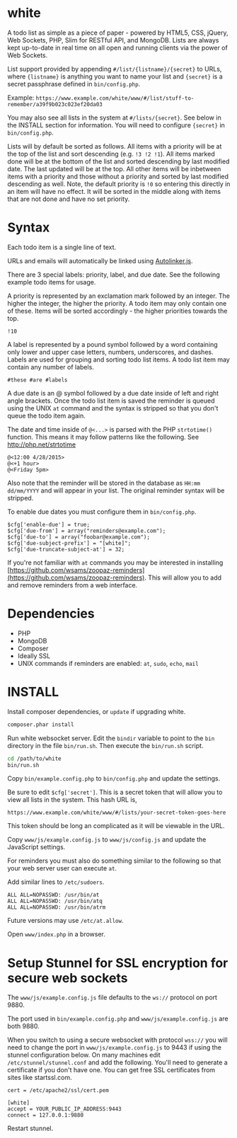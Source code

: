 white
=====

A todo list as simple as a piece of paper - powered by HTML5, CSS, jQuery, Web Sockets, PHP, Slim for RESTful API, and MongoDB. Lists are always kept up-to-date in real time on all open and running clients via the power of Web Sockets.

List support provided by appending `#/list/{listname}/{secret}` to URLs, where `{listname}` is anything you want to name your list and `{secret}` is a secret passphrase defined in `bin/config.php`.

Example: `https://www.example.com/white/www/#/list/stuff-to-remember/a39f9b023c023ef20da03`

You may also see all lists in the system at `#/lists/{secret}`. See below in the
INSTALL section for information. You will need to configure `{secret}` in `bin/config.php`.

Lists will by default be sorted as follows. All items with a priority will be at the top of the list and sort descending (e.g. `!3 !2 !1`). All items marked done will be at the bottom of the list and sorted descending by last modified date. The last updated will be at the top. All other items will be inbetween items with a priority and those without a priority and sorted by last modified descending as well. Note, the default priority is `!0` so entering this directly in an item will have no effect. It will be sorted in the middle along with items that are not done and have no set priority.

Syntax
======
Each todo item is a single line of text.

URLs and emails will automatically be linked using [Autolinker.js](https://github.com/gregjacobs/Autolinker.js).

There are 3 special labels: priority, label, and due date. See the following example todo items for usage.

A priority is represented by an exclamation mark followed by an integer. The higher the integer, the higher the priority. A todo item may only contain one of these. Items will be sorted accordingly - the higher priorities towards the top.

    !10

A label is represented by a pound symbol followed by a word containing only lower and upper case letters, numbers, underscores, and dashes. Labels are used for grouping and sorting todo list items. A todo list item may contain any number of labels.

    #these #are #labels

A due date is an @ symbol followed by a due date inside of left and right angle brackets. Once the todo list item is saved the reminder is queued using the UNIX `at` command and the syntax is stripped so that you don't queue the todo item again.

The date and time inside of `@<...>` is parsed with the PHP `strtotime()` function. This means it may follow patterns like the following. See http://php.net/strtotime

    @<12:00 4/28/2015>
    @<+1 hour>
    @<Friday 5pm>

Also note that the reminder will be stored in the database as `HH:mm dd/mm/YYYY` and will appear in your list. The original reminder syntax will be stripped.

To enable due dates you must configure them in `bin/config.php`.

    $cfg['enable-due'] = true;
    $cfg['due-from'] = array("reminders@example.com");
    $cfg['due-to'] = array("foobar@example.com");
    $cfg['due-subject-prefix'] = "[white]";
    $cfg['due-truncate-subject-at'] = 32;

If you're not familiar with `at` commands you may be interested in installing [https://github.com/wsams/zoopaz-reminders](https://github.com/wsams/zoopaz-reminders). This will allow you to add and remove reminders from a web interface.

Dependencies
============
* PHP
* MongoDB
* Composer
* Ideally SSL
* UNIX commands if reminders are enabled: `at`, `sudo`, `echo`, `mail`

INSTALL
=======

Install composer dependencies, or `update` if upgrading white.

```bash
composer.phar install
```

Run white websocket server. Edit the `bindir` variable to point to the `bin` directory in the file `bin/run.sh`. Then execute the `bin/run.sh` script.

```bash
cd /path/to/white
bin/run.sh
```

Copy `bin/example.config.php` to `bin/config.php` and update the settings.

Be sure to edit `$cfg['secret']`. This is a secret token that will allow you to view all lists in the system. This hash URL is,

    https://www.example.com/white/www/#/lists/your-secret-token-goes-here

This token should be long an complicated as it will be viewable in the URL.

Copy `www/js/example.config.js` to `www/js/config.js` and update the JavaScript settings.

For reminders you must also do something similar to the following so that your web server user can execute `at`.

Add similar lines to `/etc/sudoers`.

    ALL ALL=NOPASSWD: /usr/bin/at
    ALL ALL=NOPASSWD: /usr/bin/atq
    ALL ALL=NOPASSWD: /usr/bin/atrm

Future versions may use `/etc/at.allow`.

Open `www/index.php` in a browser.

Setup Stunnel for SSL encryption for secure web sockets
========================================================

The `www/js/example.config.js` file defaults to the `ws://` protocol on port 9880.

The port used in `bin/example.config.php` and `www/js/example.config.js` are both 9880.

When you switch to using a secure websocket with protocol `wss://` you will need to change the port in `www/js/example.config.js` to 9443 if using the stunnel configuration below. On many machines edit `/etc/stunnel/stunnel.conf` and add the following. You'll need to generate a certificate if you don't have one. You can get free SSL certificates from sites like startssl.com.

    cert = /etc/apache2/ssl/cert.pem

    [white]
    accept = YOUR_PUBLIC_IP_ADDRESS:9443
    connect = 127.0.0.1:9880

Restart stunnel.
